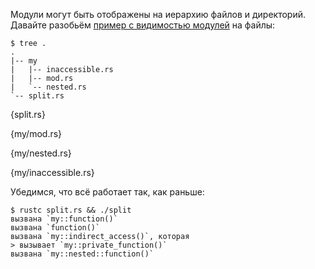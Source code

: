 Модули могут быть отображены на иерархию файлов и директорий. 
Давайте разобьём [пример с видимостью модулей][visibility] на файлы:

```
$ tree .
.
|-- my
|   |-- inaccessible.rs
|   |-- mod.rs
|   `-- nested.rs
`-- split.rs
```

{split.rs}

{my/mod.rs}

{my/nested.rs}

{my/inaccessible.rs}

Убедимся, что всё работает так, как раньше:

```
$ rustc split.rs && ./split
вызвана `my::function()`
вызвана `function()`
вызвана `my::indirect_access()`, которая
> вызывает `my::private_function()`
вызвана `my::nested::function()`
```

[visibility]: ../mod/visibility.html
